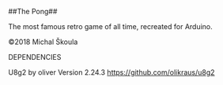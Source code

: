 ##The Pong##

The most famous retro game of all time, recreated for Arduino.

©2018 Michal Škoula


DEPENDENCIES

U8g2 by oliver Version 2.24.3
https://github.com/olikraus/u8g2
